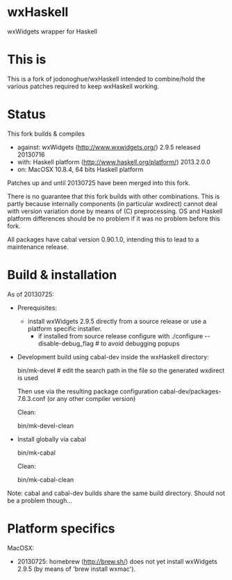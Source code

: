 wxHaskell
=========

wxWidgets wrapper for Haskell

This is
=======

This is a fork of jodonoghue/wxHaskell intended to combine/hold the various patches required to keep wxHaskell working.

Status
======

This fork builds & compiles
- against: wxWidgets (http://www.wxwidgets.org/) 2.9.5 released 20130716
- with: Haskell platform (http://www.haskell.org/platform/) 2013.2.0.0
- on: MacOSX 10.8.4, 64 bits Haskell platform

Patches up and until 20130725 have been merged into this fork.

There is no guarantee that this fork builds with other combinations.
This is partly because internally components (in particular wxdirect)
cannot deal with version variation done by means of (C) preprocessing.
OS and Haskell platform differences should be no problem if it was no problem before this fork.

All packages have cabal version 0.90.1.0, intending this to lead to a maintenance release.

Build & installation
====================

As of 20130725:
- Prerequisites:
  - install wxWidgets 2.9.5 directly from a source release or use a platform specific installer.
    - if installed from source release configure with
        ./configure --disable-debug_flag	# to avoid debugging popups

- Development build using cabal-dev inside the wxHaskell directory:

    bin/mk-devel	# edit the search path in the file so the generated wxdirect is used

  Then use via the resulting package configuration cabal-dev/packages-7.6.3.conf (or any other compiler version)
  
  Clean:
  
    bin/mk-devel-clean

- Install globally via cabal

    bin/mk-cabal

  Clean:
  
    bin/mk-cabal-clean

Note: cabal and cabal-dev builds share the same build directory. Should not be a problem though...


Platform specifics
==================

MacOSX:
- 20130725: homebrew (http://brew.sh/) does not yet install wxWidgets 2.9.5 (by means of 'brew install wxmac').
